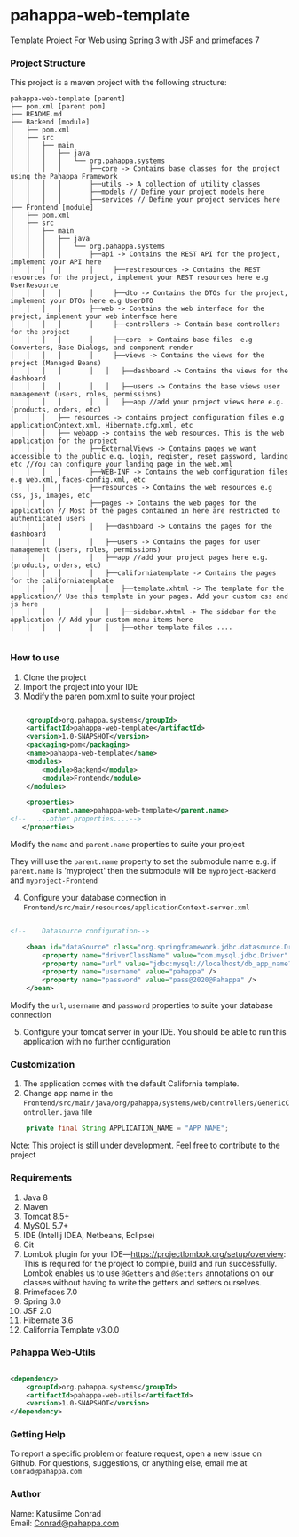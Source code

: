 # pahappa-web-template
Template Project For Web using Spring 3 with JSF and primefaces 7

### Project Structure
This project is a maven project with the following structure:
```
pahappa-web-template [parent]
├── pom.xml [parent pom]
├── README.md
├── Backend [module]
│   ├── pom.xml
│   ├── src
│   │   ├── main
│   │   │   ├── java
│   │   │   │   └── org.pahappa.systems
│   │   │   │       ├──core -> Contains base classes for the project using the Pahappa Framework
│   │   │   │       ├──utils -> A collection of utility classes
│   │   │   │       ├──models // Define your project models here
│   │   │   │       ├──services // Define your project services here
├── Frontend [module]
│   ├── pom.xml
│   ├── src
│   │   ├── main
│   │   │   ├── java
│   │   │   │   └── org.pahappa.systems
│   │   │   │       ├──api -> Contains the REST API for the project, implement your API here
│   │   │   │       │     ├──restresources -> Contains the REST resources for the project, implement your REST resources here e.g UserResource
│   │   │   │       │     ├──dto -> Contains the DTOs for the project, implement your DTOs here e.g UserDTO
│   │   │   │       ├──web -> Contains the web interface for the project, implement your web interface here
│   │   │   │       │     ├──controllers -> Contain base controllers for the project
│   │   │   │       │     ├──core -> Contains base files  e.g Converters, Base Dialogs, and component render
│   │   │   │       │     ├──views -> Contains the views for the project (Managed Beans)
│   │   │   │       │   │   ├──dashboard -> Contains the views for the dashboard
│   │   │   │       │   │   ├──users -> Contains the base views user management (users, roles, permissions)
│   │   │   │       │   │   ├──app //add your project views here e.g. (products, orders, etc)
│   │   │   ├── resources -> contains project configuration files e.g applicationContext.xml, Hibernate.cfg.xml, etc 
│   │   │   ├── webapp -> contains the web resources. This is the web application for the project
│   │   │   │       ├──ExternalViews -> Contains pages we want accessible to the public e.g. login, register, reset password, landing etc //You can configure your landing page in the web.xml
│   │   │   │       ├──WEB-INF -> Contains the web configuration files e.g web.xml, faces-config.xml, etc
│   │   │   │       ├──resources -> Contains the web resources e.g css, js, images, etc
│   │   │   │       ├──pages -> Contains the web pages for the application // Most of the pages contained in here are restricted to authenticated users
│   │   │   │       │   ├──dashboard -> Contains the pages for the dashboard
│   │   │   │       │   ├──users -> Contains the pages for user management (users, roles, permissions)
│   │   │   │       │   ├──app //add your project pages here e.g. (products, orders, etc)
│   │   │   │       │   ├──californiatemplate -> Contains the pages for the californiatemplate
│   │   │   │       │   │   ├──template.xhtml -> The template for the application// Use this template in your pages. Add your custom css and js here
│   │   │   │       │   │   ├──sidebar.xhtml -> The sidebar for the application // Add your custom menu items here
│   │   │   │       │   │   ├──other template files ....


```

### How to use
1. Clone the project
2. Import the project into your IDE
3. Modify the paren pom.xml to suite your project
```xml 

    <groupId>org.pahappa.systems</groupId>
    <artifactId>pahappa-web-template</artifactId>
    <version>1.0-SNAPSHOT</version>
    <packaging>pom</packaging>
    <name>pahappa-web-template</name>
    <modules>
        <module>Backend</module>
        <module>Frontend</module>
    </modules>

    <properties>
        <parent.name>pahappa-web-template</parent.name>
<!--   ...other properties....-->
   </properties>
```

Modify the `name` and `parent.name` properties to suite your project

They will use the `parent.name` property to set the submodule name e.g. if `parent.name` is 'myproject' then the submodule will be `myproject-Backend` and `myproject-Frontend`


4. Configure your database connection in `Frontend/src/main/resources/applicationContext-server.xml`

```xml

<!--	Datasource configuration-->

	<bean id="dataSource" class="org.springframework.jdbc.datasource.DriverManagerDataSource">
		<property name="driverClassName" value="com.mysql.jdbc.Driver" />
		<property name="url" value="jdbc:mysql://localhost/db_app_name?createDatabaseIfNotExist=true" />
		<property name="username" value="pahappa" />
		<property name="password" value="pass@2020@Pahappa" />
	</bean>

```
Modify the `url`, `username` and `password` properties to suite your database connection


5. Configure your tomcat server in your IDE. You should be able to run this application with no further configuration

### Customization
1. The application comes with the default California template.
2. Change app name in the `Frontend/src/main/java/org/pahappa/systems/web/controllers/GenericController.java` file
```java
    private final String APPLICATION_NAME = "APP NAME";
```


Note: This project is still under development. Feel free to contribute to the project

### Requirements
1. Java 8
2. Maven
3. Tomcat 8.5+
4. MySQL 5.7+
5. IDE (Intellij IDEA, Netbeans, Eclipse)
6. Git
7. Lombok plugin for your IDE—https://projectlombok.org/setup/overview: This is required for the project to compile, build and run successfully. Lombok enables us to use `@Getters` and `@Setters` annotations on our classes without having to write the getters and setters ourselves.
8. Primefaces 7.0
9. Spring 3.0
10. JSF 2.0
11. Hibernate 3.6
12. California Template v3.0.0


### Pahappa Web-Utils
```xml

<dependency>
    <groupId>org.pahappa.systems</groupId>
    <artifactId>pahappa-web-utils</artifactId>
    <version>1.0-SNAPSHOT</version>
</dependency>

```


### Getting Help
To report a specific problem or feature request, open a new issue on Github.
For questions, suggestions, or anything else, email me at `Conrad@pahappa.com`

### Author
Name: Katusiime Conrad
<br>
Email: Conrad@pahappa.com



